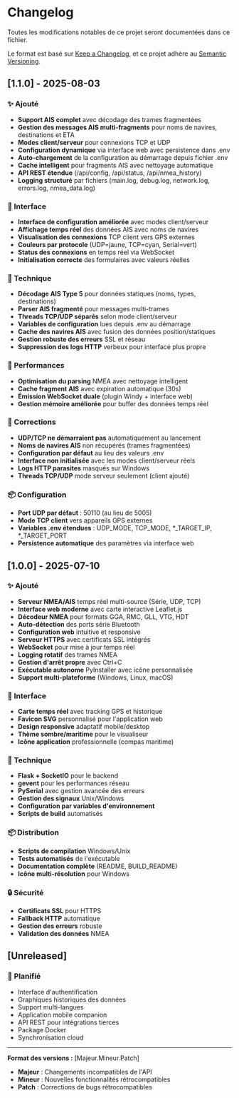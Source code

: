 # Changelog

Toutes les modifications notables de ce projet seront documentées dans ce fichier.

Le format est basé sur [Keep a Changelog](https://keepachangelog.com/fr/1.0.0/),
et ce projet adhère au [Semantic Versioning](https://semver.org/spec/v2.0.0.html).

## [1.1.0] - 2025-08-03

### ✨ Ajouté

- **Support AIS complet** avec décodage des trames fragmentées
- **Gestion des messages AIS multi-fragments** pour noms de navires, destinations et ETA
- **Modes client/serveur** pour connexions TCP et UDP
- **Configuration dynamique** via interface web avec persistence dans .env
- **Auto-chargement** de la configuration au démarrage depuis fichier .env
- **Cache intelligent** pour fragments AIS avec nettoyage automatique
- **API REST étendue** (/api/config, /api/status, /api/nmea_history)
- **Logging structuré** par fichiers (main.log, debug.log, network.log, errors.log, nmea_data.log)

### 🎨 Interface

- **Interface de configuration améliorée** avec modes client/serveur
- **Affichage temps réel** des données AIS avec noms de navires
- **Visualisation des connexions** TCP client vers GPS externes  
- **Couleurs par protocole** (UDP=jaune, TCP=cyan, Serial=vert)
- **Status des connexions** en temps réel via WebSocket
- **Initialisation correcte** des formulaires avec valeurs réelles

### 🔧 Technique

- **Décodage AIS Type 5** pour données statiques (noms, types, destinations)
- **Parser AIS fragmenté** pour messages multi-trames
- **Threads TCP/UDP séparés** selon mode client/serveur
- **Variables de configuration** lues depuis .env au démarrage
- **Cache des navires AIS** avec fusion des données position/statiques
- **Gestion robuste des erreurs** SSL et réseau
- **Suppression des logs HTTP** verbeux pour interface plus propre

### 🚀 Performances

- **Optimisation du parsing** NMEA avec nettoyage intelligent
- **Cache fragment AIS** avec expiration automatique (30s)
- **Émission WebSocket duale** (plugin Windy + interface web)
- **Gestion mémoire améliorée** pour buffer des données temps réel

### 🐛 Corrections

- **UDP/TCP ne démarraient pas** automatiquement au lancement
- **Noms de navires AIS** non récupérés (trames fragmentées)
- **Configuration par défaut** au lieu des valeurs .env
- **Interface non initialisée** avec les modes client/serveur réels
- **Logs HTTP parasites** masqués sur Windows
- **Threads TCP/UDP** mode serveur seulement (client ajouté)

### 📦 Configuration

- **Port UDP par défaut** : 50110 (au lieu de 5005)
- **Mode TCP client** vers appareils GPS externes
- **Variables .env étendues** : UDP_MODE, TCP_MODE, *_TARGET_IP, *_TARGET_PORT
- **Persistence automatique** des paramètres via interface web

## [1.0.0] - 2025-07-10

### ✨ Ajouté

- **Serveur NMEA/AIS** temps réel multi-source (Série, UDP, TCP)
- **Interface web moderne** avec carte interactive Leaflet.js
- **Décodeur NMEA** pour formats GGA, RMC, GLL, VTG, HDT
- **Auto-détection** des ports série Bluetooth
- **Configuration web** intuitive et responsive
- **Serveur HTTPS** avec certificats SSL intégrés
- **WebSocket** pour mise à jour temps réel
- **Logging rotatif** des trames NMEA
- **Gestion d'arrêt propre** avec Ctrl+C
- **Exécutable autonome** PyInstaller avec icône personnalisée
- **Support multi-plateforme** (Windows, Linux, macOS)

### 🎨 Interface

- **Carte temps réel** avec tracking GPS et historique
- **Favicon SVG** personnalisé pour l'application web
- **Design responsive** adaptatif mobile/desktop
- **Thème sombre/maritime** pour le visualiseur
- **Icône application** professionnelle (compas maritime)

### 🔧 Technique

- **Flask + SocketIO** pour le backend
- **gevent** pour les performances réseau
- **PySerial** avec gestion avancée des erreurs
- **Gestion des signaux** Unix/Windows
- **Configuration par variables d'environnement**
- **Scripts de build** automatisés

### 📦 Distribution

- **Scripts de compilation** Windows/Unix
- **Tests automatisés** de l'exécutable
- **Documentation complète** (README, BUILD_README)
- **Icône multi-résolution** pour Windows

### 🔒 Sécurité

- **Certificats SSL** pour HTTPS
- **Fallback HTTP** automatique
- **Gestion des erreurs** robuste
- **Validation des données** NMEA

## [Unreleased]

### 🔮 Planifié

- Interface d'authentification
- Graphiques historiques des données
- Support multi-langues
- Application mobile companion
- API REST pour intégrations tierces
- Package Docker
- Synchronisation cloud

---

**Format des versions :** [Majeur.Mineur.Patch]

- **Majeur** : Changements incompatibles de l'API
- **Mineur** : Nouvelles fonctionnalités rétrocompatibles
- **Patch** : Corrections de bugs rétrocompatibles
